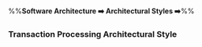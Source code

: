 <link rel="stylesheet" href="{{baseUrl}}/css/textbook.css">

<div class="website-content">

%%**Software Architecture :arrow_right: Architectural Styles :arrow_right:**%%

### Transaction Processing Architectural Style

<div id="main">

<include src="./whatItIs/topicPanel.md" />

</div>
</div>

